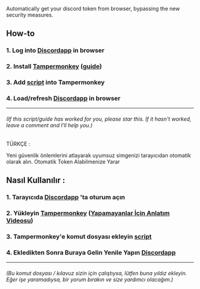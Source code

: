 Automatically get your discord token from browser, bypassing the new security measures.



## How-to
### 1. Log into [Discordapp](https://discordapp.com/activity) in browser
### 2. Install [Tampermonkey](https://tampermonkey.net/) ([guide](https://www.youtube.com/watch?v=cu4XeYtqXbM))
### 3. Add [script](https://github.com/FOCI-DEV/Get-Discord-Token/blob/master/get-discord-token.js) into Tampermonkey 
### 4. Load/refresh [Discordapp](https://discordapp.com/activity) in browser

---

###### (If this script/guide has worked for you, please star this. If it hasn't worked, leave a comment and I'll help you.)


TÜRKÇE : 

Yeni güvenlik önlemlerini atlayarak uyumsuz simgenizi tarayıcıdan otomatik olarak alın. Otomatik Token Alabilmenize Yarar



## Nasıl Kullanılır :
### 1. Tarayıcıda [Discordapp](https://discordapp.com/activity) 'ta oturum açın
### 2. Yükleyin [Tampermonkey](https://tampermonkey.net/) ([Yapamayanlar İçin Anlatım Videosu](https://www.youtube.com/watch?v=cu4XeYtqXbM))
### 3. Tampermonkey'e komut dosyası ekleyin [script](https://github.com/FOCI-DEV/Get-Discord-Token/blob/master/get-discord-token.js) 
### 4. Ekledikten Sonra Buraya Gelin Yenile Yapın [Discordapp](https://discordapp.com/activity)

---

###### (Bu komut dosyası / kılavuz sizin için çalıştıysa, lütfen buna yıldız ekleyin. Eğer işe yaramadıysa, bir yorum bırakın ve size yardımcı olacağım.)
